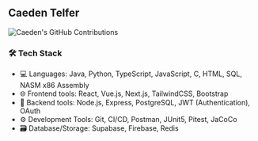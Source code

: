 ## Caeden Telfer

![Caeden's GitHub Contributions](https://github-readme-activity-graph.vercel.app/graph?username=caedentelfer&theme=radical)

### 🛠 Tech Stack
- 💻 Languages: Java, Python, TypeScript, JavaScript, C, HTML, SQL, NASM x86 Assembly
- 🌐 Frontend tools: React, Vue.js, Next.js, TailwindCSS, Bootstrap
- 📡 Backend tools: Node.js, Express, PostgreSQL, JWT (Authentication), OAuth
- ⚙️ Development Tools: Git, CI/CD, Postman, JUnit5, Pitest, JaCoCo
- 🗃 Database/Storage: Supabase, Firebase, Redis


